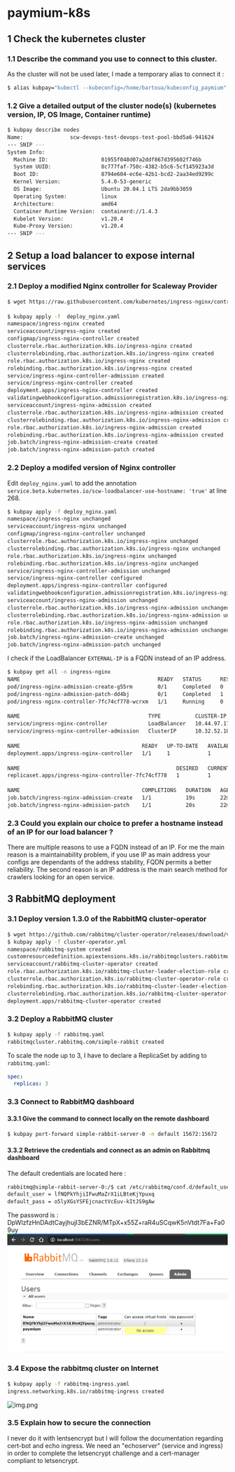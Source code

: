 # paymium-k8s

## 1 Check the kubernetes cluster
### 1.1 Describe the command you use to connect to this cluster.

As the cluster will not be used later, I made a temporary alias to connect it :
````bash
$ alias kubpay="kubectl --kubeconfig=/home/bartoua/kubeconfig_paymium"
````

### 1.2 Give a detailed output of the cluster node(s) (kubernetes version, IP, OS Image, Container runtime)

`````bash
$ kubpay describe nodes
Name:               scw-devops-test-devops-test-pool-bbd5a6-941624
--- SNIP ---
System Info:
  Machine ID:                 01955f048d07a2ddf867d395602f746b
  System UUID:                8c777faf-750c-4382-b5c6-5cf145923a3d
  Boot ID:                    8794e604-ec6e-42b1-bcd2-2aa34ed9299c
  Kernel Version:             5.4.0-53-generic
  OS Image:                   Ubuntu 20.04.1 LTS 2da9bb3059
  Operating System:           linux
  Architecture:               amd64
  Container Runtime Version:  containerd://1.4.3
  Kubelet Version:            v1.20.4
  Kube-Proxy Version:         v1.20.4
--- SNIP ---
`````

## 2 Setup a load balancer to expose internal services
### 2.1 Deploy a modified Nginx controller for Scaleway Provider
```bash
$ wget https://raw.githubusercontent.com/kubernetes/ingress-nginx/controller-v0.44.0/deploy/static/provider/scw/deploy.yaml -o deploy_nginx.yaml

$ kubpay apply -f  deploy_nginx.yaml
namespace/ingress-nginx created
serviceaccount/ingress-nginx created
configmap/ingress-nginx-controller created
clusterrole.rbac.authorization.k8s.io/ingress-nginx created
clusterrolebinding.rbac.authorization.k8s.io/ingress-nginx created
role.rbac.authorization.k8s.io/ingress-nginx created
rolebinding.rbac.authorization.k8s.io/ingress-nginx created
service/ingress-nginx-controller-admission created
service/ingress-nginx-controller created
deployment.apps/ingress-nginx-controller created
validatingwebhookconfiguration.admissionregistration.k8s.io/ingress-nginx-admission created
serviceaccount/ingress-nginx-admission created
clusterrole.rbac.authorization.k8s.io/ingress-nginx-admission created
clusterrolebinding.rbac.authorization.k8s.io/ingress-nginx-admission created
role.rbac.authorization.k8s.io/ingress-nginx-admission created
rolebinding.rbac.authorization.k8s.io/ingress-nginx-admission created
job.batch/ingress-nginx-admission-create created
job.batch/ingress-nginx-admission-patch created
```
### 2.2 Deploy a modifed version of Nginx controller
Edit `deploy_nginx.yaml` to add the annotation `service.beta.kubernetes.io/scw-loadbalancer-use-hostname: 'true'` at line 268.

````bash
$ kubpay apply -f deploy_nginx.yaml
namespace/ingress-nginx unchanged
serviceaccount/ingress-nginx unchanged
configmap/ingress-nginx-controller unchanged
clusterrole.rbac.authorization.k8s.io/ingress-nginx unchanged
clusterrolebinding.rbac.authorization.k8s.io/ingress-nginx unchanged
role.rbac.authorization.k8s.io/ingress-nginx unchanged
rolebinding.rbac.authorization.k8s.io/ingress-nginx unchanged
service/ingress-nginx-controller-admission unchanged
service/ingress-nginx-controller configured
deployment.apps/ingress-nginx-controller configured
validatingwebhookconfiguration.admissionregistration.k8s.io/ingress-nginx-admission configured
serviceaccount/ingress-nginx-admission unchanged
clusterrole.rbac.authorization.k8s.io/ingress-nginx-admission unchanged
clusterrolebinding.rbac.authorization.k8s.io/ingress-nginx-admission unchanged
role.rbac.authorization.k8s.io/ingress-nginx-admission unchanged
rolebinding.rbac.authorization.k8s.io/ingress-nginx-admission unchanged
job.batch/ingress-nginx-admission-create unchanged
job.batch/ingress-nginx-admission-patch unchanged
````

I check if the LoadBalancer `EXTERNAL-IP` is a FQDN instead of an IP address.
````bash
$ kubpay get all -n ingress-nginx
NAME                                            READY   STATUS      RESTARTS   AGE
pod/ingress-nginx-admission-create-g55rm        0/1     Completed   0          22m
pod/ingress-nginx-admission-patch-dd4bj         0/1     Completed   1          22m
pod/ingress-nginx-controller-7fc74cf778-wcrxm   1/1     Running     0          22m

NAME                                         TYPE           CLUSTER-IP     EXTERNAL-IP                          PORT(S)                      AGE
service/ingress-nginx-controller             LoadBalancer   10.44.97.179   195-154-71-100.lb.fr-par.scw.cloud   80:32579/TCP,443:31038/TCP   22m
service/ingress-nginx-controller-admission   ClusterIP      10.32.52.105   <none>                               443/TCP                      22m

NAME                                       READY   UP-TO-DATE   AVAILABLE   AGE
deployment.apps/ingress-nginx-controller   1/1     1            1           22m

NAME                                                  DESIRED   CURRENT   READY   AGE
replicaset.apps/ingress-nginx-controller-7fc74cf778   1         1         1       22m

NAME                                       COMPLETIONS   DURATION   AGE
job.batch/ingress-nginx-admission-create   1/1           19s        22m
job.batch/ingress-nginx-admission-patch    1/1           20s        22m
````

### 2.3 Could you explain our choice to prefer a hostname instead of an IP for our load balancer ?
There are multiple reasons to use a FQDN instead of an IP.
For me the main reason is a maintainability problem, if you use IP as main address your configs are dependants of the address stability, FQDN permits a better reliability.
The second reason is an IP address is the main search method for crawlers looking for an open service.

## 3 RabbitMQ deployment
### 3.1 Deploy version 1.3.0 of the RabbitMQ cluster-operator
```bash
$ wget https://github.com/rabbitmq/cluster-operator/releases/download/v1.3.0/cluster-operator.yml
$ kubpay apply -f cluster-operator.yml
namespace/rabbitmq-system created
customresourcedefinition.apiextensions.k8s.io/rabbitmqclusters.rabbitmq.com created
serviceaccount/rabbitmq-cluster-operator created
role.rbac.authorization.k8s.io/rabbitmq-cluster-leader-election-role created
clusterrole.rbac.authorization.k8s.io/rabbitmq-cluster-operator-role created
rolebinding.rbac.authorization.k8s.io/rabbitmq-cluster-leader-election-rolebinding created
clusterrolebinding.rbac.authorization.k8s.io/rabbitmq-cluster-operator-rolebinding created
deployment.apps/rabbitmq-cluster-operator created
```

### 3.2 Deploy a RabbitMQ cluster
```bash
$ kubpay apply -f rabbitmq.yaml
rabbitmqcluster.rabbitmq.com/simple-rabbit created
````

To scale the node up to 3, I have to declare a ReplicaSet by adding to `rabbitmq.yaml`:
````yaml
spec:
  replicas: 3
````

### 3.3 Connect to RabbitMQ dashboard
#### 3.3.1 Give the command to connect locally on the remote dashboard
```bash
$ kubpay port-forward simple-rabbit-server-0 -n default 15672:15672
```

#### 3.3.2 Retrieve the credentials and connect as an admin on Rabbitmq dashboard
The default credentials are located here :
```bash
rabbitmq@simple-rabbit-server-0:/$ cat /etc/rabbitmq/conf.d/default_user.conf
default_user = lfNQPkYhjiIFwuMaZrX1iLBteKjYpuxq
default_pass = o5lyXGsYSFEjcnactVcEuv-kItJS9gAw
```

The password is : DpWIzfzHnDAdtCayjhujI3bEZNR/MTpX+x55Z+raR4uSCqwK5nVtdt7Fa+Fa09uy
![img_1.png](img_1.png)

### 3.4 Expose the rabbitmq cluster on Internet
```bash
$ kubpay apply -f rabbitmq-ingress.yaml
ingress.networking.k8s.io/rabbitmq-ingress created
````
![img.png](img.png)

### 3.5 Explain how to secure the connection
I never do it with lentsencrypt but I will follow the documentation regarding cert-bot and echo ingress.
We need an "echoserver" (service and ingress) in order to complete the letsencrypt challenge and a cert-manager compliant to letsencrypt.
